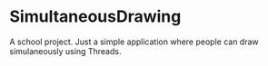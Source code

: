 # SimultaneousDrawing
A school project. Just a simple application where people can draw simulaneously using Threads.
